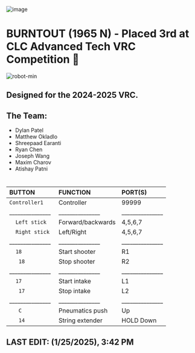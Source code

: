 
![image](https://github.com/user-attachments/assets/f759a265-2de5-4e13-8393-bdab9ff4ba51)
# BURNTOUT (1965 N) - Placed 3rd at CLC Advanced Tech VRC Competition 🥉
![robot-min](https://github.com/user-attachments/assets/9f300d3c-fad4-4f73-ab05-3861a1061312)

## Designed for the 2024-2025 VRC.

## **The Team:**
- Dylan Patel
- Matthew Okladlo
- Shreepaad Earanti
- Ryan Chen
- Joseph Wang
- Maxim Charov
- Atishay Patni
  
#
|BUTTON            | FUNCTION       | PORT(S)  |
|:---------------|:-----------|:---------|
|`Controller1   `| Controller |   99999  |
|_______________| _______________ | _______________|
|`   Left stick `| Forward/backwards      |  4,5,6,7 |
|`   Right stick `| Left/Right      |  4,5,6,7 |
|_______________| _______________ | _______________|
|`   18    `| Start shooter      |     R1   |
| `    18   `| Stop shooter      |     R2   |
|_______________| _______________ | _______________|
|`   17    `| Start intake      |     L1   |
| `    17   `| Stop intake      |     L2   |
|_______________| _______________ | _______________|
| `    C   `| Pneumatics push     |     Up   |
| `    14   `| String extender      |     HOLD Down   |


## LAST EDIT: (1/25/2025), 3:42 PM 
